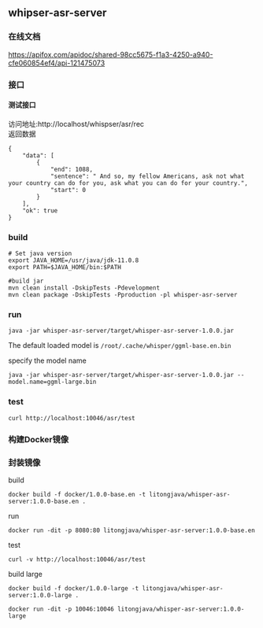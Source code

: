 ## whipser-asr-server
### 在线文档
https://apifox.com/apidoc/shared-98cc5675-f1a3-4250-a940-cfe060854ef4/api-121475073

### 接口
#### 测试接口
访问地址:http://localhost/whispser/asr/rec  
返回数据
```
{
    "data": [
        {
            "end": 1088,
            "sentence": " And so, my fellow Americans, ask not what your country can do for you, ask what you can do for your country.",
            "start": 0
        }
    ],
    "ok": true
}
```

### build
```
# Set java version
export JAVA_HOME=/usr/java/jdk-11.0.8
export PATH=$JAVA_HOME/bin:$PATH

#build jar
mvn clean install -DskipTests -Pdevelopment
mvn clean package -DskipTests -Pproduction -pl whisper-asr-server
```
### run
```
java -jar whisper-asr-server/target/whisper-asr-server-1.0.0.jar
```
The default loaded model is `/root/.cache/whisper/ggml-base.en.bin`


specify the model name
```
java -jar whisper-asr-server/target/whisper-asr-server-1.0.0.jar --model.name=ggml-large.bin
```

### test
```
curl http://localhost:10046/asr/test
```

### 构建Docker镜像
### 封装镜像

build

```
docker build -f docker/1.0.0-base.en -t litongjava/whisper-asr-server:1.0.0-base.en .
```

run

```
docker run -dit -p 8080:80 litongjava/whisper-asr-server:1.0.0-base.en
```

test

```
curl -v http://localhost:10046/asr/test
```
build large
```
docker build -f docker/1.0.0-large -t litongjava/whisper-asr-server:1.0.0-large .
```

```
docker run -dit -p 10046:10046 litongjava/whisper-asr-server:1.0.0-large
```
